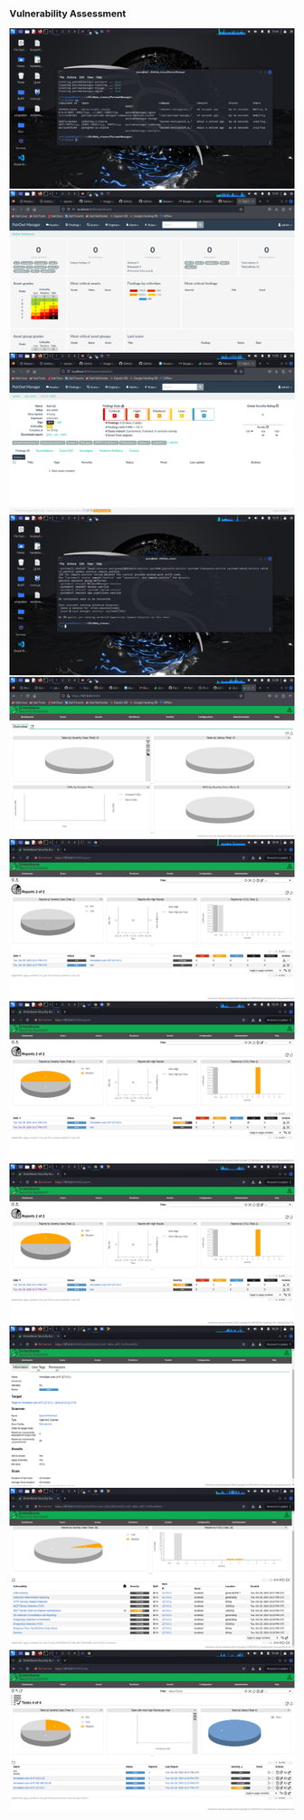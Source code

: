 ### Vulnerability Assessment

<img src="./Screenshot_2024-10-29_11_44_33.png" alt="">
<img src="./Screenshot_2024-10-29_11_47_38.png" alt="">
<img src="./Screenshot_2024-10-29_11_50_13.png" alt="">
<img src="./Screenshot_2024-10-29_12_15_01.png" alt="">
<img src="./Screenshot_2024-10-29_12_39_19.png" alt="">
<img src="./Screenshot_2024-10-29_18_18_46.png" alt="">
<img src="./Screenshot_2024-10-29_18_29_25.png" alt="">
<img src="./Screenshot_2024-10-29_18_29_25.png" alt="">
<img src="./Screenshot_2024-10-29_18_29_40.png" alt="">
<img src="./Screenshot_2024-10-29_18_30_12.png" alt="">
<img src="./Screenshot_2024-10-29_19_48_06.png" alt="">



